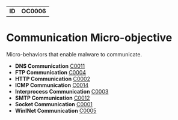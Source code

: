 |||
|---|---|
|**ID**|**OC0006**|


# Communication Micro-objective #
Micro-behaviors that enable malware to communicate.

* **DNS Communication** [C0011](../communication/dns-comm.md)
* **FTP Communication** [C0004](../communication/ftp-comm.md)
* **HTTP Communication** [C0002](../communication/http-comm.md)
* **ICMP Communication** [C0014](../communication/icmp-comm.md)
* **Interprocess Communication** [C0003](../communication/inter-process.md)
* **SMTP Communication** [C0012](../communication/smtp-comm.md)
* **Socket Communication** [C0001](../communication/socket-comm.md)
* **WinINet Communication** [C0005](../communication/wininet.md)

